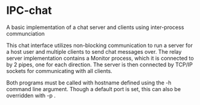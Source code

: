 # IPC-chat
A basic implementation of a chat server and clients using inter-process communciation

This chat interface utilizes non-blocking communication to run a server for a host user and multiple clients to send chat messages over. The relay server implementation contains a Monitor process, which it is connected to by 2 pipes, one for each direction. The server is then connected by TCP/IP sockets for communicating with all clients.

Both programs must be called with hostname defined using the -h <hostname> command line argument. Though a default port is set, this can also be overridden with -p <portnumber>.
